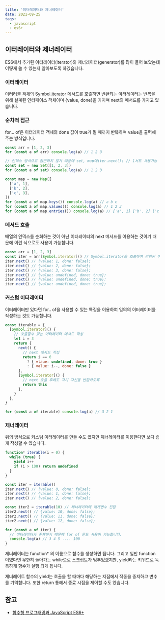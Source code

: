 ```yaml
---
title: '️이터레이터와 제너레이터'
date: 2021-09-25
tags:
  - javascript
  - es6+
---
```


## 이터레이터와 제너레이터

ES6에서 추가된 이터레이터(iterator)와 제너레이터(generator)를 많이 들어 보았는데 어떻게 쓸 수 있는지 알아보도록 하겠습니다.

### 이터레이터

이터러블 객체의 Symbol.iterator 메서드를 호출하면 반환되는 이터레이터는 반복을 위해 설계된 인터페이스 객체이며 {value, done}을 가지며 next의 메서드를 가지고 있습니다.

### 순차적 접근

for... of은 이터레이터 객체의 done 값이 true가 될 때까지 반복하며 value을 출력해 주는 방식입니다.

```jsx
const arr = [1, 2, 3]
for (const a of arr) console.log(a) // 1 2 3

// 인덱스 방식으로 접근하지 않기 때문에 set, map에iter.next(); // 1서도 사용가능
const set = new Set([1, 2, 3])
for (const a of set) console.log(a) // 1 2 3

const map = new Map([
  ['a', 1],
  ['b', 2],
  ['c', 3],
])
for (const a of map.keys()) console.log(a) // a b c
for (const a of map.values()) console.log(a) // 1 2 3
for (const a of map.entries()) console.log(a) // ['a', 1] ['b', 2] ['c', 3]
```

### 메서드 호출

배열의 인덱스를 순회하는 것이 아닌 이터레이터의 next 메서드를 이용하는 것이기 때문에 이런 식으로도 사용이 가능합니다.

```jsx
const arr = [1, 2, 3]
const iter = arr[Symbol.iterator]() // Symbol.iterator을 호출하여 반환된 이터레이터를 할당
iter.next() // {value: 1, done: false};
iter.next() // {value: 2, done: false};
iter.next() // {value: 3, done: false};
iter.next() // {value: undefined, done: true};
iter.next() // {value: undefined, done: true};
iter.next() // {value: undefined, done: true};
```

### 커스텀 이터레이터

이터레이터만 있다면 for.. of을 사용할 수 있는 특징을 이용하여 임의의 이터레이터를 작성하는 것도 가능합니다.

```jsx
const iterable = {
  [Symbol.iterator]() {
    // 호출할수 있는 이터레이터 메서드 작성
    let i = 3
    return {
      next() {
        // next 메서드 작성
        return i == 0
          ? { vlaue: undefined, done: true }
          : { value: i--, done: false }
      },
      [Symbol.iterator]() {
        // next 호출 후에도 자기 자신을 반환하도록
        return this
      },
    }
  },
}

for (const a of iterable) console.log(a) // 3 2 1
```

### 제너레이터

위의 방식으로 커스텀 이터레이터를 만들 수도 있지만 제너레이터를 이용한다면 보다 쉽게 작성할 수 있습니다.

```jsx
function* iterable(i = 0) {
  while (true) {
    yield i++
    if (i > 100) return undefined
  }
}

const iter = iterable()
iter.next() // {value: 0, done: false};
iter.next() // {value: 1, done: false};
iter.next() // {value: 2, done: false};

const iter2 = iterable(10) // 제너레이터에 매개변수 전달
iter2.next() // {value: 10, done: false};
iter2.next() // {value: 11, done: false};
iter2.next() // {value: 12, done: false};

for (const a of iter) {
  // 이터레이터가 존재하기 때문에 for of 문도 사용이 가능합니다.
  console.log(a) // 3 4 5 .... 100
}
```

제너레이터는 function\* 의 이름으로 함수를 생성하면 됩니다. 그리고 일반 function 이였다면 무한히 돌아가는 while으로 스크립트가 멈추었겠지만, yield라는 키워드로 독특하게 함수가 실행 되게 됩니다.

제너레이트 함수의 yield는 호출을 할 때마다 해당하는 지점에서 작동을 중지하고 변수를 기억합니다. 또한 return 통해서 종료 시점을 제어할 수도 있습니다.

## 참고

- [함수형 프로그래밍과 JavaScript ES6+](https://www.inflearn.com/course/functional-es6)
